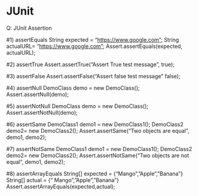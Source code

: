 # JUnit

Q: JUnit Assertion

#1) assertEquals
String expected = “https://www.google.com”;
String actualURL= “https://www.google.com”;
Assert.assertEquals(expected, actualURL);

#2) assertTrue
Assert.assertTrue(“Assert True test message”, true);

#3) assertFalse
Assert.assertFalse(“Assert false test message” false);

#4) assertNull
DemoClass demo = new DemoClass();
Assert.assertNull(demo);

#5) assertNotNull
DemoClass demo = new DemoClass();
Assert.assertNotNull(demo);

#6) assertSame
DemoClass1 demo1 = new DemoClass1();
DemoClass2 demo2= new DemoClass2();
Assert.assertSame(“Two objects are equal”, demo1, demo2);

#7) assertNotSame
DemoClass1 demo1 = new DemoClass1();
DemoClass2 demo2= new DemoClass2();
Assert.assertNotSame(“Two objects are not equal”, demo1, demo2);

#8) assertArrayEquals
String[] expected = {“Mango”,”Apple”,”Banana”}
String[] actual = {“ Mango”,”Apple”,”Banana”}
Assert.assertArrayEquals(expected,actual);

